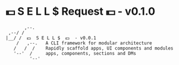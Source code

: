 # 💵  S E L L $ Request  💵 - v0.1.0

```
       ,--.
 ,--/ /
|__/ /  💵  S E L L $  💵  - v0.0.1
    /   ,--.   A CLI framework for modular architecture
   /   /  /    Rapidly scaffold apps, UI components and modules
   '--'  /     apps, components, sections and DMs
         '--'
```
